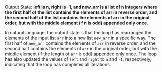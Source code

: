 Output State: **left is n, right is -1, and new_arr is a list of n integers where the first half of the list contains the elements of arr in reverse order, and the second half of the list contains the elements of arr in the original order, but with the middle element (if n is odd) appended only once.**

In natural language, the output state is that the loop has rearranged the elements of the input list `arr` into a new list `new_arr` in a specific way. The first half of `new_arr` contains the elements of `arr` in reverse order, and the second half contains the elements of `arr` in the original order, but with the middle element (if the length of `arr` is odd) appended only once. The loop has also updated the values of `left` and `right` to `n` and `-1`, respectively, indicating that the loop has completed all iterations.